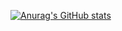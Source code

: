 [![Anurag's GitHub stats](https://github-readme-stats.vercel.app/api?username=emre-one)](https://github.com/anuraghazra/github-readme-stats)

